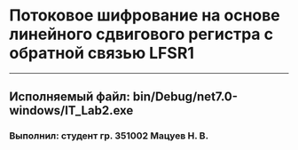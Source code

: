 # Потоковое шифрование на основе линейного сдвигового регистра с обратной связью LFSR1 

---

## Исполняемый файл: bin/Debug/net7.0-windows/IT_Lab2.exe
### Выполнил: студент гр. 351002 Мацуев Н. В.


